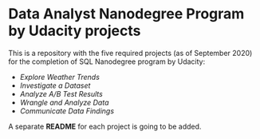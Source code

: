 # Data Analyst Nanodegree Program by Udacity projects

This is a repository with the five required projects (as of September 2020) for the completion of SQL Nanodegree program by Udacity:

- _Explore Weather Trends_
- _Investigate a Dataset_
- _Analyze A/B Test Results_
- _Wrangle and Analyze Data_
- _Communicate Data Findings_


A separate **README** for each project is going to be added.
